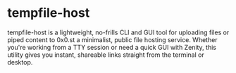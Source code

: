 # tempfile-host
tempfile-host is a lightweight, no-frills CLI and GUI tool for uploading files or piped content to 0x0.st a minimalist, public file hosting service. Whether you're working from a TTY session or need a quick GUI with Zenity, this utility gives you instant, shareable links straight from the terminal or desktop.
